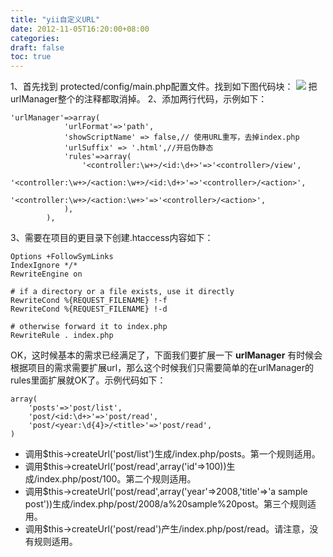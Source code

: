 ```yaml
---
title: "yii自定义URL"
date: 2012-11-05T16:20:00+08:00
categories: 
draft: false
toc: true
---
```


1、首先找到 protected/config/main.php配置文件。找到如下图代码块： ![](http://m3.img.libdd.com/farm4/2012/1105/15/CF0E6785535F6CD9AECFC4A40FE5A827A793CD4B4B31D_672_337.PNG) 把urlManager整个的注释都取消掉。 2、添加两行代码，示例如下： 
    
    
    'urlManager'=>array(
                'urlFormat'=>'path',
                'showScriptName' => false,// 使用URL重写，去掉index.php 
                'urlSuffix' => '.html',//开启伪静态
                'rules'=>array(
                    '<controller:\w+>/<id:\d+>'=>'<controller>/view',
                    '<controller:\w+>/<action:\w+>/<id:\d+>'=>'<controller>/<action>',
                    '<controller:\w+>/<action:\w+>'=>'<controller>/<action>',
                ),
            ),

3、需要在项目的更目录下创建.htaccess内容如下： 
    
    
    Options +FollowSymLinks
    IndexIgnore */*
    RewriteEngine on
    
    # if a directory or a file exists, use it directly
    RewriteCond %{REQUEST_FILENAME} !-f
    RewriteCond %{REQUEST_FILENAME} !-d
    
    # otherwise forward it to index.php
    RewriteRule . index.php

OK，这时候基本的需求已经满足了，下面我们要扩展一下 **urlManager** 有时候会根据项目的需求需要扩展url，那么这个时候我们只需要简单的在urlManager的rules里面扩展就OK了。示例代码如下： 
    
    
    array(
        'posts'=>'post/list',
        'post/<id:\d+>'=>'post/read',
        'post/<year:\d{4}>/<title>'=>'post/read',
    )

  * 调用$this->createUrl('post/list')生成/index.php/posts。第一个规则适用。
  * 调用$this->createUrl('post/read',array('id'=>100))生成/index.php/post/100。第二个规则适用。
  * 调用$this->createUrl('post/read',array('year'=>2008,'title'=>'a sample post'))生成/index.php/post/2008/a%20sample%20post。第三个规则适用。
  * 调用$this->createUrl('post/read')产生/index.php/post/read。请注意，没有规则适用。